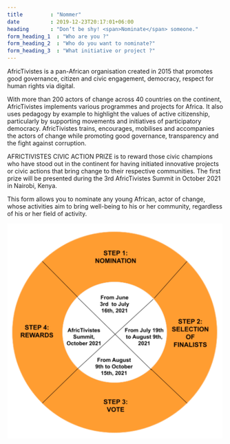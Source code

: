 ```yaml
---
title         : "Nommer"
date          : 2019-12-23T20:17:01+06:00
heading       : "Don’t be shy! <span>Nominate</span> someone."
form_heading_1  : "Who are you ?"
form_heading_2  : "Who do you want to nominate?"
form_heading_3  : "What initiative or project ?"
---
```


AfricTivistes is a pan-African organisation created in 2015 that promotes good governance, citizen and civic engagement, democracy, respect for human rights via digital. 

With more than 200 actors of change across 40 countries on the continent, AfricTivistes implements various programmes and projects for Africa. It also uses pedagogy by example to highlight the values of active citizenship, particularly by supporting movements and initiatives of participatory democracy. AfricTivistes trains, encourages, mobilises and accompanies the actors of change while promoting good governance, transparency and the fight against corruption.

AFRICTIVISTES CIVIC ACTION PRIZE is to reward those civic champions who have stood out in the continent for having initiated innovative projects or civic actions that bring change to their respective communities. The first prize will be presented during the 3rd AfricTivistes Summit in October 2021 in Nairobi, Kenya.

This form allows you to nominate any young African, actor of change, whose activities aim to bring well-being to his or her community, regardless of his or her field of activity.


![AfricTivistes Prize selection process](/images/diagrammeEn.png)